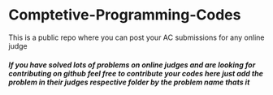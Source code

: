 # Comptetive-Programming-Codes
This is a public repo where you can post your AC submissions for any online judge
##### If you have solved lots of problems on online judges and are looking for contributing on github feel free to contribute your codes here just add the problem in their judges respective folder by the problem name thats it
